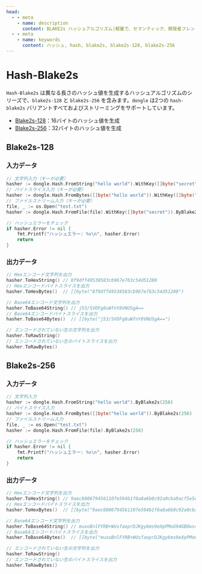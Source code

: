 ```yaml
---
head:
  - - meta
    - name: description
      content: BLAKE2s ハッシュアルゴリズム|軽量で、セマンティック、開発者フレンドリーな golang エンコーディング&暗号ライブラリ
  - - meta
    - name: keywords
      content: ハッシュ, hash, blake2s, blake2s-128, blake2s-256
---
```


# Hash-Blake2s

`Hash-Blake2s` は異なる長さのハッシュ値を生成するハッシュアルゴリズムのシリーズで、`blake2s-128` と `blake2s-256` を含みます。`dongle` は2つの `hash-blake2s` バリアントすべておよびストリーミングをサポートしています。

- [Blake2s-128](#blake2s-128)：16バイトのハッシュ値を生成
- [Blake2s-256](#blake2s-256)：32バイトのハッシュ値を生成

## Blake2s-128

### 入力データ

```go
// 文字列入力（キーが必要）
hasher := dongle.Hash.FromString("hello world").WithKey([]byte("secret")).ByBlake2s(128)
// バイトスライス入力（キーが必要）
hasher := dongle.Hash.FromBytes([]byte("hello world")).WithKey([]byte("secret")).ByBlake2s(128)
// ファイルストリーム入力（キーが必要）
file, _ := os.Open("test.txt")
hasher := dongle.Hash.FromFile(file).WithKey([]byte("secret")).ByBlake2s(128)

// ハッシュエラーをチェック
if hasher.Error != nil {
	fmt.Printf("ハッシュエラー: %v\n", hasher.Error)
	return
}
```

### 出力データ

```go
// Hexエンコード文字列を出力
hasher.ToHexString() // 8f9dff49538583cb967e763c54d51280
// Hexエンコードバイトスライスを出力
hasher.ToHexBytes()  // []byte("8f9dff49538583cb967e763c54d51280")

// Base64エンコード文字列を出力
hasher.ToBase64String() // j53/SVOFg8uWfnY8VNUSgA==
// Base64エンコードバイトスライスを出力
hasher.ToBase64Bytes()  // []byte("j53/SVOFg8uWfnY8VNUSgA==")

// エンコードされていない生の文字列を出力
hasher.ToRawString()
// エンコードされていない生のバイトスライスを出力
hasher.ToRawBytes()
```

## Blake2s-256

### 入力データ

```go
// 文字列入力
hasher := dongle.Hash.FromString("hello world").ByBlake2s(256)
// バイトスライス入力
hasher := dongle.Hash.FromBytes([]byte("hello world")).ByBlake2s(256)
// ファイルストリーム入力
file, _ := os.Open("test.txt")
hasher := dongle.Hash.FromFile(file).ByBlake2s(256)

// ハッシュエラーをチェック
if hasher.Error != nil {
	fmt.Printf("ハッシュエラー: %v\n", hasher.Error)
	return
}
```

### 出力データ

```go
// Hexエンコード文字列を出力
hasher.ToHexString() // 9aec6806794561107e594b1f6a8a6b0c92a0cba9acf5e5e93cca06f781813b0b
// Hexエンコードバイトスライスを出力
hasher.ToHexBytes()  // []byte("9aec6806794561107e594b1f6a8a6b0c92a0cba9acf5e5e93cca06f781813b0b")

// Base64エンコード文字列を出力
hasher.ToBase64String() // muxoBnlFYRB+WUsfaoprDJKgy6ms9eXpPMoG94GBOws=
// Base64エンコードバイトスライスを出力
hasher.ToBase64Bytes()  // []byte("muxoBnlFYRB+WUsfaoprDJKgy6ms9eXpPMoG94GBOws=")

// エンコードされていない生の文字列を出力
hasher.ToRawString()
// エンコードされていない生のバイトスライスを出力
hasher.ToRawBytes()
```